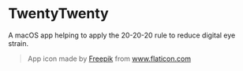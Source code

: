 # TwentyTwenty

A macOS app helping to apply the 20-20-20 rule to reduce digital eye strain.

> App icon made by <a href="http://www.freepik.com/" title="Freepik">Freepik</a> from <a href="https://www.flaticon.com/" title="Flaticon"> www.flaticon.com</a>
